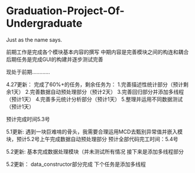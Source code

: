 # Graduation-Project-Of-Undergraduate
Just as the name says.

前期工作是完成各个模块基本内容的撰写
中期内容是完善模块之间的构连和耦合
后期任务是完成GUI的构建并逐步测试完善

现处于前期…………

4.27更新：
完成了60%+的任务，剩余任务为：
1.完善描述性统计部分（预计剩余1天）
2.完善数据自动预处理部分（预计2天）
3.完善回归部分并添加多线程（预计1天）
4.完善多元统计分析部分（预计1天）
5.整理并运用不同数据测试（预计1天）

预计完成时间5.3号

5.1更新:
遇到一块巨难啃的骨头，我需要合理运用MCD去甄别异常值并嵌入模块，预计5.2号上午完成数据自动预处理部分
预计全部代码完工时间：5.4号

5.2更新:
基本完成数据处理模块（并未测试所有情况
接下来是添加多线程部分

5.2更新：
data_constructor部分完成
下个任务是添加多线程